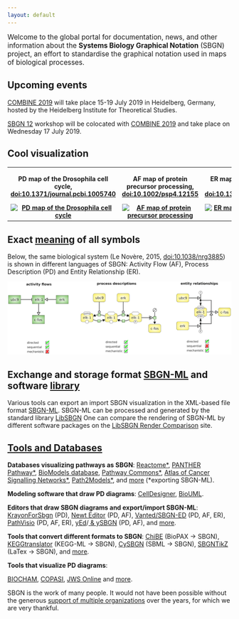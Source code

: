 ```yaml
---
layout: default
---
```


<p style="font-size:110%;">Welcome to the global portal for documentation, news, and other information about the <strong>Systems Biology Graphical Notation</strong> (SBGN) project, an effort to standardise the graphical notation used in maps of biological processes.</p>

## Upcoming events

[COMBINE 2019](http://co.mbine.org/events/COMBINE_2019) will take place 15-19 July 2019 in Heidelberg, Germany, hosted by the Heidelberg Institute for Theoretical Studies.

[SBGN 12](http://sbgn.github.io/sbgn12) workshop will be colocated with [COMBINE 2019](http://co.mbine.org/events/COMBINE_2019) and take place on Wednesday 17 July 2019. 

## Cool visualization  

<div id="published_maps_gallery">
  <table class="gallery_table">
    <tr>
      <th class="gallery_column">
      <p class="gallery_image_title">PD map of the Drosophila cell cycle, <a href="https://dx.doi.org/10.1371/journal.pcbi.1005740">doi:10.1371/journal.pcbi.1005740</a></p>
      <a href="/sbgn/images/published_maps/toure_drosophila.png" data-lightbox="image-gallery" data-title="Quick tips for creating effective and impactful biological pathways using the Systems Biology Graphical Notation. Touré et al., 2018, <a href='https://dx.doi.org/10.1371/journal.pcbi.1005740'>doi:10.1371/journal.pcbi.1005740</a>"><img class="gallery_thumbnail" src="/sbgn/images/published_maps/toure_drosophila-cropped.png" title="PD map of the Drosophila cell cycle"/></a>
      </th>
      <th class="gallery_column">
      <p class="gallery_image_title">AF map of protein precursor processing, <a href="https://dx.doi.org/10.1002/psp4.12155">doi:10.1002/psp4.12155</a></p>
      <a href="/sbgn/images/published_maps/lloretVillas_precursorprocessing.png" data-lightbox="image-gallery" data-title="The impact of mathematical modeling in understanding the mechanisms underlying neurodegeneration: evolving dimensions and future directions. Lloret-Villas et al., 2017, <a href='https://dx.doi.org/10.1002/psp4.12155'>doi:10.1002/psp4.12155</a>"><img class="gallery_thumbnail" src="/sbgn/images/published_maps/lloretVillas_precursorprocessing-cropped.png" title="AF map of protein precursor processing"/></a>
      </th>
      <th class="gallery_column">
      <p class="gallery_image_title">ER map of CaMKII regulation by calmodulin,  <a href="https://dx.doi.org/10.1371/journal.pone.0029406">doi:10.1371/journal.pone.0029406</a></p>
      <a href="/sbgn/images/published_maps/stefan_calmodulin.png" data-lightbox="image-gallery" data-title="Structural analysis and stochastic modelling suggest a mechanism for calmodulin trapping by CaMKII. Stefan et al., 2012, <a href='https://dx.doi.org/10.1371/journal.pone.0029406'>doi:10.1371/journal.pone.0029406</a>"><img class="gallery_thumbnail" src="/sbgn/images/published_maps/stefan_calmodulin-cropped.png" title="ER map of CaMKII regulation by calmodulin"/></a>
      </th>
    </tr>
  </table>
</div>


## Exact [meaning](https://sbgn.github.io/specifications) of all symbols

<p>Below, the same biological system (Le Novère, 2015, <a href="https://dx.doi.org/10.1038/nrg3885">doi:10.1038/nrg3885</a>) 
is shown in different languages of SBGN: Activity Flow (AF), Process Description (PD) and Entity Relationship (ER).</p>

![Representations](images/learning/lenovere_representations.png)


## Exchange and storage format [SBGN-ML](http://www.sbgn.org/LibSBGN/Exchange_Format) and software [library](http://www.sbgn.org/LibSBGN)

Various tools can export an import SBGN visualization in the XML-based file format [SBGN-ML](http://www.sbgn.org/LibSBGN/Exchange_Format). 
SBGN-ML can be processed and generated by the standard library [LibSBGN](http://www.sbgn.org/LibSBGN)
One can compare the rendering of SBGN-ML by different software packages on 
the [LibSBGN Render Comparison](http://libsbgn.sourceforge.net/render_comparison/) site.

## [Tools and Databases](https://sbgn.github.io/software) 

<p><b>Databases visualizing pathways as SBGN</b>: 
<a href="http://www.reactome.org">Reactome*</a>, 
<a href="http://www.pantherdb.org/pathway/">PANTHER Pathway*</a>, 
<a href="https://www.ebi.ac.uk/biomodels/">BioModels database</a>,
<a href="https://apps.pathwaycommons.org/pathways?uri=http%3A%2F%2Fidentifiers.org%2Freactome%2FR-HSA-6804760">Pathway Commons*</a>, 
<a href="https://acsn.curie.fr/">Atlas of Cancer Signalling Networks*</a>, 
<a href="https://www.ebi.ac.uk/biomodels-main/path2models">Path2Models*</a>, and <a href="https://sbgn.github.io/software#databases-and-collections-of-sbgn-maps">more</a> (*exporting SBGN-ML). 

<p><b>Modeling software that draw PD diagrams</b>: 
<a href="http://www.celldesigner.org/">CellDesigner</a>, 
<a href="http://www.biouml.org/">BioUML</a>.

<p><b>Editors that draw SBGN diagrams and export/import SBGN-ML</b>: 
<a href="https://github.com/wiese42/krayon4sbgn">KrayonForSbgn</a> (PD), 
<a href="http://newteditor.org/">Newt Editor</a> (PD, AF), 
<a href="http://www.sbgn-ed.org/">Vanted/SBGN-ED</a> (PD, AF, ER), 
  <a href="http://www.pathvisio.org/plugin/sbgn-plugin/">PathVisio</a> (PD, AF, ER), 
  <a href="https://www.yworks.com/products/yed">yEd</a>/<a href="https://github.com/sbgn/ySBGN/releases"> & ySBGN</a> (PD, AF), and 
  <a href="https://sbgn.github.io/software#editors">more</a>. 
                                           
<p><b>Tools that convert different formats to SBGN</b>:                                              
  <a href="https://github.com/PathwayCommons/chibe">ChiBE</a> (BioPAX &rarr; SBGN),
<a href="http://www.cogsys.cs.uni-tuebingen.de/software/KEGGtranslator/">KEGGtranslator</a>  (KEGG-ML &rarr; SBGN), 
<a href="http://www.ebi.ac.uk/saezrodriguez/cno/cysbgn/">CySBGN</a> (SBML &rarr; SBGN), 
 <a href="https://github.com/Adrienrougny/sbgntikz">SBGNTikZ</a> (LaTex &rarr; SBGN), 
 and  <a href="https://sbgn.github.io/software#visualizers-and-formats-converters">more</a>. 
  
<p><b>Tools that visualize PD diagrams</b>: 

<a href="http://contraintes.inria.fr/BIOCHAM/">BIOCHAM</a>, 
<a href="http://copasi.org/">COPASI</a>, 
<a href="http://jjj.bio.vu.nl/">JWS Online</a> 
and <a href="https://sbgn.github.io/software#tools-using-sbgn">more</a>.
</p>

SBGN is the work of many people. It would not have been possible without the generous <a href="/sbgn/about#funding">support of multiple organizations</a> over the years, for which we are very thankful.

